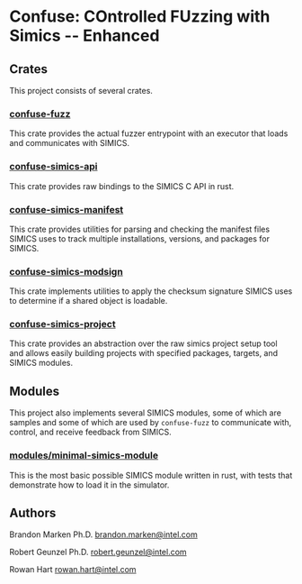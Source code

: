 # Confuse: **CO**ntrolled **FU**zzing with **S**imics -- **E**nhanced

## Crates

This project consists of several crates.

### [confuse-fuzz](./confuse-fuzz/)

This crate provides the actual fuzzer entrypoint with an executor that loads and
communicates with SIMICS.

### [confuse-simics-api](./confuse-simics-api/)

This crate provides raw bindings to the SIMICS C API in rust.

### [confuse-simics-manifest](./confuse-simics-manifest/)

This crate provides utilities for parsing and checking the manifest files SIMICS uses
to track multiple installations, versions, and packages for SIMICS.

### [confuse-simics-modsign](./confuse-simics-modsign)

This crate implements utilities to apply the checksum signature SIMICS uses to determine
if a shared object is loadable.

### [confuse-simics-project](./confuse-simics-project/)

This crate provides an abstraction over the raw simics project setup tool and allows
easily building projects with specified packages, targets, and SIMICS modules.

## Modules

This project also implements several SIMICS modules, some of which are samples and some
of which are used by `confuse-fuzz` to communicate with, control, and receive feedback
from SIMICS.

### [modules/minimal-simics-module](./modules/minimal-simics-module/)

This is the most basic possible SIMICS module written in rust, with tests that
demonstrate how to load it in the simulator.


## Authors

Brandon Marken Ph.D.
brandon.marken@intel.com

Robert Geunzel Ph.D.
robert.geunzel@intel.com

Rowan Hart
rowan.hart@intel.com
